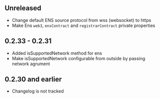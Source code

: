 ## Unreleased

* Change default ENS source protocol from wss (websocket) to https
* Make Ens `web3`, `ensContract` and `registrarContract` private properties

## 0.2.33 - 0.2.31

* Added isSupportedNetwork method for ens
* Make isSupportedNetwork configurable from outside by passing network agrument
 
## 0.2.30 and earlier

* Changelog is not tracked
